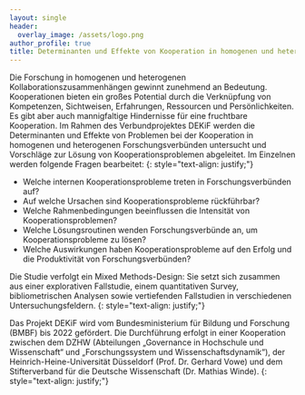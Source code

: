 ```yaml
---
layout: single
header:
  overlay_image: /assets/logo.png
author_profile: true
title: Determinanten und Effekte von Kooperation in homogenen und heterogenen Forschungsverbünden
---
```


Die Forschung in homogenen und heterogenen Kollaborationszusammenhängen gewinnt zunehmend an Bedeutung. Kooperationen bieten ein großes Potential durch die Verknüpfung von Kompetenzen, Sichtweisen, Erfahrungen, Ressourcen und Persönlichkeiten. Es gibt aber auch mannigfaltige Hindernisse für eine fruchtbare Kooperation. Im Rahmen des Verbundprojektes DEKiF werden die Determinanten und Effekte von Problemen bei der Kooperation in homogenen und heterogenen Forschungsverbünden untersucht und Vorschläge zur Lösung von Kooperationsproblemen abgeleitet. Im Einzelnen werden folgende Fragen bearbeitet:
{: style="text-align: justify;"}

- Welche internen Kooperationsprobleme treten in Forschungsverbünden auf?
- Auf welche Ursachen sind Kooperationsprobleme rückführbar?
- Welche Rahmenbedingungen beeinflussen die Intensität von Kooperationsproblemen?
- Welche Lösungsroutinen wenden Forschungsverbünde an, um Kooperationsprobleme zu lösen?
- Welche Auswirkungen haben Kooperationsprobleme auf den Erfolg und die Produktivität von Forschungsverbünden?

Die Studie verfolgt ein Mixed Methods-Design: Sie setzt sich zusammen aus einer explorativen Fallstudie, einem quantitativen Survey, bibliometrischen Analysen sowie vertiefenden Fallstudien in verschiedenen Untersuchungsfeldern.
{: style="text-align: justify;"}

Das Projekt DEKiF wird vom Bundesministerium für Bildung und Forschung (BMBF) bis 2022 gefördert. Die Durchführung erfolgt in einer Kooperation zwischen dem DZHW (Abteilungen „Governance in Hochschule und Wissenschaft“ und „Forschungssystem und Wissenschaftsdynamik“), der Heinrich-Heine-Universität Düsseldorf (Prof. Dr. Gerhard Vowe) und dem Stifterverband für die Deutsche Wissenschaft (Dr. Mathias Winde).
{: style="text-align: justify;"}
